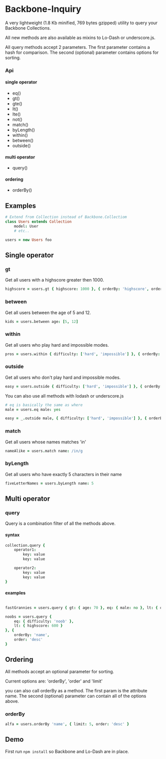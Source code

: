# Backbone-Inquiry

A very lightweight (1.8 Kb minified, 769 bytes gzipped) utility to query your Backbone Collections.

All new methods are also available as mixins to Lo-Dash or underscore.js.

All query methods accept 2 parameters. The first parameter contains a hash for comparison. The second (optional) parameter contains options for sorting.

### Api

#### single operator
* eq()
* gt()
* gte()
* lt()
* lte()
* not()
* match()
* byLength()
* within()
* between()
* outside()

#### multi operator
* query()

#### ordering
* orderBy()


## Examples


```coffeescript
# Extend from Collection instead of Backbone.Collectiom
class Users extends Collection
    model: User
    # etc..

users = new Users foo
```

## Single operator

### gt

Get all users with a highscore greater then 1000.

```coffeescript
highscore = users.gt { highscore: 1000 }, { orderBy: 'highscore', order: 'desc' }
```


### between

Get all users between the age of 5 and 12.

```coffeescript
kids = users.between age: [5, 12]
```

### within

Get all users who play hard and impossible modes.

```coffeescript
pros = users.within { difficulty: ['hard', 'impossible'] }, { orderBy: 'age', order: 'asc', limit: 5 }
```

### outside

Get all users who don't play hard and impossible modes.

```coffeescript
easy = users.outside { difficulty: ['hard', 'impossible'] }, { orderBy: 'highscore', limit: 5 }
```

You can also use all methods with lodash or underscore.js

```coffeescript
# eq is basically the same as where
male = users.eq male: yes

easy = _.outside male, { difficulty: ['hard', 'impossible'] }, { orderBy: 'highscore', limit: 5 }
```

### match

Get all users whose names matches 'in'

```coffeescript
nameAlike = users.match name: /in/g
```

### byLength

Get all users who have exactly 5 characters in their name

```coffeescript
fiveLetterNames = users.byLength name: 5
```


## Multi operator

### query
Query is a combination filter of all the methods above.

#### syntax

```coffeescript
collection.query {
    operator1:
        key: value
        key: value

    operator2:
        key: value
        key: value
}
```

#### examples
```coffeescript

fastGrannies = users.query { gt: { age: 70 }, eq: { male: no }, lt: { duration: 100 } }

noobs = users.query {
    eq: { difficulty: 'noob' },
    lt: { highscore: 600 }
}, {
    orderBy: 'name',
    order: 'desc'
}
```


## Ordering
All methods accept an optional parameter for sorting.

Current options are: 'orderBy', 'order' and 'limit'

you can also call orderBy as a method. The first param is the attribute name. The second (optional) parameter can contain all of the options above.


### orderBy
```coffeescript
alfa = users.orderBy 'name', { limit: 5, order: 'desc' }
```

## Demo
First run `npm install` so Backbone and Lo-Dash are in place.


